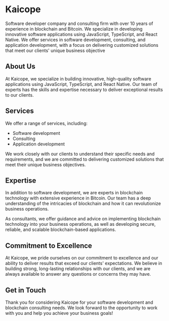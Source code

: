 # Kaicope
Software developer company and consulting firm with over 10 years of experience in blockchain and Bitcoin. We specialize in developing innovative software applications using JavaScript, TypeScript, and React Native. We offer services in software development, consulting, and application development, with a focus on delivering customized solutions that meet our clients' unique business objective

## About Us

At Kaicope, we specialize in building innovative, high-quality software applications using JavaScript, TypeScript, and React Native. Our team of experts has the skills and expertise necessary to deliver exceptional results to our clients.

## Services

We offer a range of services, including:

- Software development
- Consulting
- Application development

We work closely with our clients to understand their specific needs and requirements, and we are committed to delivering customized solutions that meet their unique business objectives.

## Expertise

In addition to software development, we are experts in blockchain technology with extensive experience in Bitcoin. Our team has a deep understanding of the intricacies of blockchain and how it can revolutionize business operations.

As consultants, we offer guidance and advice on implementing blockchain technology into your business operations, as well as developing secure, reliable, and scalable blockchain-based applications.

## Commitment to Excellence

At Kaicope, we pride ourselves on our commitment to excellence and our ability to deliver results that exceed our clients' expectations. We believe in building strong, long-lasting relationships with our clients, and we are always available to answer any questions or concerns they may have.

## Get in Touch

Thank you for considering Kaicope for your software development and blockchain consulting needs. We look forward to the opportunity to work with you and help you achieve your business goals!
